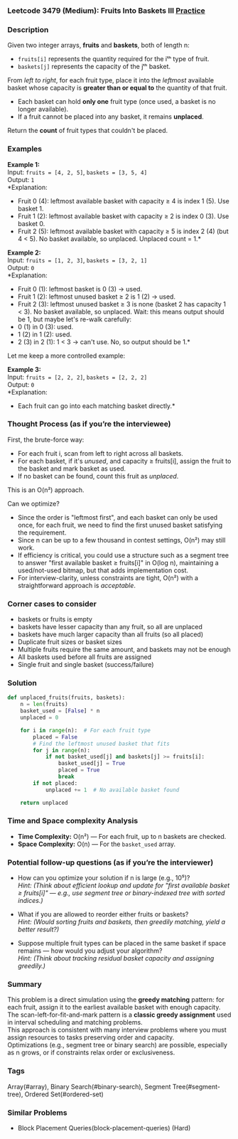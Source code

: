 ### Leetcode 3479 (Medium): Fruits Into Baskets III [Practice](https://leetcode.com/problems/fruits-into-baskets-iii)

### Description  
Given two integer arrays, **fruits** and **baskets**, both of length n:  
- `fruits[i]` represents the quantity required for the iᵗʰ type of fruit.
- `baskets[j]` represents the capacity of the jᵗʰ basket.

From *left to right*, for each fruit type, place it into the *leftmost* available basket whose capacity is **greater than or equal to** the quantity of that fruit.  
- Each basket can hold **only one** fruit type (once used, a basket is no longer available).
- If a fruit cannot be placed into any basket, it remains **unplaced**.

Return the **count** of fruit types that couldn't be placed.

### Examples  

**Example 1:**  
Input: `fruits = [4, 2, 5]`, `baskets = [3, 5, 4]`  
Output: `1`  
*Explanation:  
- Fruit 0 (4): leftmost available basket with capacity ≥ 4 is index 1 (5). Use basket 1.
- Fruit 1 (2): leftmost available basket with capacity ≥ 2 is index 0 (3). Use basket 0.
- Fruit 2 (5): leftmost available basket with capacity ≥ 5 is index 2 (4) (but 4 < 5). No basket available, so unplaced.
Unplaced count = 1.*

**Example 2:**  
Input: `fruits = [1, 2, 3]`, `baskets = [3, 2, 1]`  
Output: `0`  
*Explanation:  
- Fruit 0 (1): leftmost basket is 0 (3) → used.
- Fruit 1 (2): leftmost unused basket ≥ 2 is 1 (2) → used.
- Fruit 2 (3): leftmost unused basket ≥ 3 is none (basket 2 has capacity 1 < 3). No basket available, so unplaced.
Wait: this means output should be 1, but maybe let's re-walk carefully:  
- 0 (1) in 0 (3): used.  
- 1 (2) in 1 (2): used.  
- 2 (3) in 2 (1): 1 < 3 → can't use. No, so output should be 1.*
  
Let me keep a more controlled example:

**Example 3:**  
Input: `fruits = [2, 2, 2]`, `baskets = [2, 2, 2]`  
Output: `0`  
*Explanation:  
- Each fruit can go into each matching basket directly.*

### Thought Process (as if you’re the interviewee)  

First, the brute-force way:
- For each fruit i, scan from left to right across all baskets.
- For each basket, if it's *unused*, and capacity ≥ fruits[i], assign the fruit to the basket and mark basket as used.
- If no basket can be found, count this fruit as *unplaced*.

This is an O(n²) approach.

Can we optimize?
- Since the order is "leftmost first", and each basket can only be used once, for each fruit, we need to find the first unused basket satisfying the requirement.
- Since n can be up to a few thousand in contest settings, O(n²) may still work.
- If efficiency is critical, you could use a structure such as a segment tree to answer "first available basket ≥ fruits[i]" in O(log n), maintaining a used/not-used bitmap, but that adds implementation cost.
- For interview-clarity, unless constraints are tight, O(n²) with a straightforward approach is *acceptable*.

### Corner cases to consider  
- baskets or fruits is empty
- baskets have lesser capacity than any fruit, so all are unplaced
- baskets have much larger capacity than all fruits (so all placed)
- Duplicate fruit sizes or basket sizes
- Multiple fruits require the same amount, and baskets may not be enough
- All baskets used before all fruits are assigned
- Single fruit and single basket (success/failure)

### Solution

```python
def unplaced_fruits(fruits, baskets):
    n = len(fruits)
    basket_used = [False] * n
    unplaced = 0

    for i in range(n):  # For each fruit type
        placed = False
        # Find the leftmost unused basket that fits
        for j in range(n):
            if not basket_used[j] and baskets[j] >= fruits[i]:
                basket_used[j] = True
                placed = True
                break
        if not placed:
            unplaced += 1  # No available basket found

    return unplaced
```

### Time and Space complexity Analysis  

- **Time Complexity:** O(n²) — For each fruit, up to n baskets are checked.
- **Space Complexity:** O(n) — For the `basket_used` array.

### Potential follow-up questions (as if you’re the interviewer)  

- How can you optimize your solution if n is large (e.g., 10⁵)?  
  *Hint: (Think about efficient lookup and update for "first available basket ≥ fruits[i]" — e.g., use segment tree or binary-indexed tree with sorted indices.)*

- What if you are allowed to reorder either fruits or baskets?  
  *Hint: (Would sorting fruits and baskets, then greedily matching, yield a better result?)*

- Suppose multiple fruit types can be placed in the same basket if space remains — how would you adjust your algorithm?  
  *Hint: (Think about tracking residual basket capacity and assigning greedily.)*

### Summary
This problem is a direct simulation using the **greedy matching** pattern: for each fruit, assign it to the earliest available basket with enough capacity.  
The scan-left-for-fit-and-mark pattern is a **classic greedy assignment** used in interval scheduling and matching problems.  
This approach is consistent with many interview problems where you must assign resources to tasks preserving order and capacity.  
Optimizations (e.g., segment tree or binary search) are possible, especially as n grows, or if constraints relax order or exclusiveness.

### Tags
Array(#array), Binary Search(#binary-search), Segment Tree(#segment-tree), Ordered Set(#ordered-set)

### Similar Problems
- Block Placement Queries(block-placement-queries) (Hard)